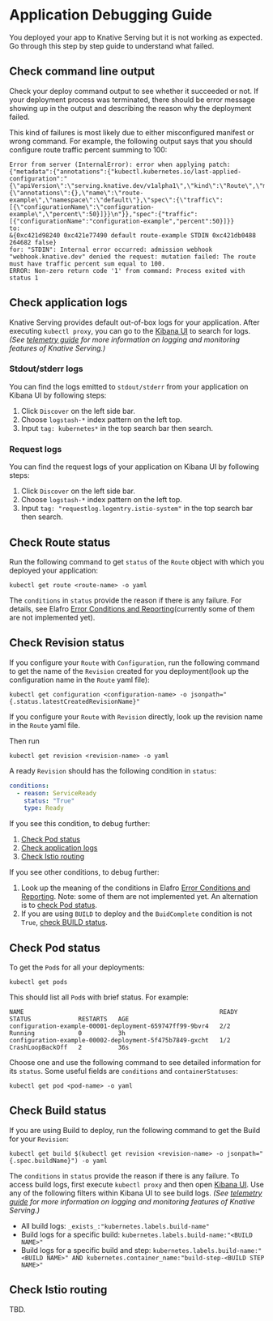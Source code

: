 # Application Debugging Guide

You deployed your app to Knative Serving but it is not working as expected. Go through
this step by step guide to understand what failed.

## Check command line output

Check your deploy command output to see whether it succeeded or not. If your
deployment process was terminated, there should be error message showing up in
the output and describing the reason why the deployment failed.

This kind of failures is most likely due to either misconfigured manifest or wrong
command. For example, the following output says that you should configure route
traffic percent summing to 100:

```
Error from server (InternalError): error when applying patch:
{"metadata":{"annotations":{"kubectl.kubernetes.io/last-applied-configuration":"{\"apiVersion\":\"serving.knative.dev/v1alpha1\",\"kind\":\"Route\",\"metadata\":{\"annotations\":{},\"name\":\"route-example\",\"namespace\":\"default\"},\"spec\":{\"traffic\":[{\"configurationName\":\"configuration-example\",\"percent\":50}]}}\n"}},"spec":{"traffic":[{"configurationName":"configuration-example","percent":50}]}}
to:
&{0xc421d98240 0xc421e77490 default route-example STDIN 0xc421db0488 264682 false}
for: "STDIN": Internal error occurred: admission webhook "webhook.knative.dev" denied the request: mutation failed: The route must have traffic percent sum equal to 100.
ERROR: Non-zero return code '1' from command: Process exited with status 1
```

## Check application logs
Knative Serving provides default out-of-box logs for your application. After executing
`kubectl proxy`, you can go to the
[Kibana UI](http://localhost:8001/api/v1/namespaces/monitoring/services/kibana-logging/proxy/app/kibana)
to search for logs. _(See [telemetry guide](../telemetry.md) for more information on logging and monitoring features of Knative Serving.)_

### Stdout/stderr logs

You can find the logs emitted to `stdout/stderr` from your application on
Kibana UI by following steps:

1. Click `Discover` on the left side bar.
1. Choose `logstash-*` index pattern on the left top.
1. Input `tag: kubernetes*` in the top search bar then search.

### Request logs

You can find the request logs of your application on Kibana UI by following
steps:

1. Click `Discover` on the left side bar.
1. Choose `logstash-*` index pattern on the left top.
1. Input `tag: "requestlog.logentry.istio-system"` in the top search bar then
   search.

## Check Route status

Run the following command to get `status` of the `Route` object with which you deployed
your application:

```shell
kubectl get route <route-name> -o yaml
```

The `conditions` in `status` provide the reason if there is any failure. For
details, see Elafro
[Error Conditions and Reporting](../spec/errors.md)(currently some of them
are not implemented yet).

## Check Revision status

If you configure your `Route` with `Configuration`, run the following command to
get the name of the `Revision` created for you deployment(look up the
configuration name in the `Route` yaml file):

```shell
kubectl get configuration <configuration-name> -o jsonpath="{.status.latestCreatedRevisionName}"
```

If you configure your `Route` with `Revision` directly, look up the revision
name in the `Route` yaml file.

Then run

```shell
kubectl get revision <revision-name> -o yaml
```

A ready `Revision` should has the following condition in `status`:

```yaml
conditions:
  - reason: ServiceReady
    status: "True"
    type: Ready
```

If you see this condition, to debug further:

  1. [Check Pod status](#check-pod-status)
  1. [Check application logs](#check-application-logs)
  1. [Check Istio routing](#check-istio-routing)

If you see other conditions, to debug further:

  1. Look up the meaning of the conditions in Elafro
     [Error Conditions and Reporting](../spec/errors.md). Note: some of them
     are not implemented yet. An alternation is to
     [check Pod status](#check-pod-status).
  1. If you are using `BUILD` to deploy and the `BuidComplete` condition is not
     `True`, [check BUILD status](#check-build-status).

## Check Pod status

To get the `Pod`s for all your deployments:

```shell
kubectl get pods
```

This should list all `Pod`s with brief status. For example:

```
NAME                                                      READY     STATUS             RESTARTS   AGE
configuration-example-00001-deployment-659747ff99-9bvr4   2/2       Running            0          3h
configuration-example-00002-deployment-5f475b7849-gxcht   1/2       CrashLoopBackOff   2          36s
```

Choose one and use the following command to see detailed information for its
`status`. Some useful fields are `conditions` and `containerStatuses`:

```shell
kubectl get pod <pod-name> -o yaml

```

## Check Build status

If you are using Build to deploy, run the following command to get the Build for
your `Revision`:

```shell
kubectl get build $(kubectl get revision <revision-name> -o jsonpath="{.spec.buildName}") -o yaml
```

The `conditions` in `status` provide the reason if there is any failure. To access build logs, first execute `kubectl proxy` and then open [Kibana UI](http://localhost:8001/api/v1/namespaces/monitoring/services/kibana-logging/proxy/app/kibana). Use any of the following filters within Kibana UI to see build logs. _(See [telemetry guide](../telemetry.md) for more information on logging and monitoring features of Knative Serving.)_
* All build logs: `_exists_:"kubernetes.labels.build-name"`
* Build logs for a specific build: `kubernetes.labels.build-name:"<BUILD NAME>"`
* Build logs for a specific build and step: `kubernetes.labels.build-name:"<BUILD NAME>" AND kubernetes.container_name:"build-step-<BUILD STEP NAME>"`

## Check Istio routing

TBD.
